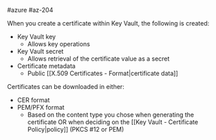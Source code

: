 #azure #az-204 

When you create a certificate within Key Vault, the following is created:
- Key Vault key
	- Allows key operations
- Key Vault secret
	- Allows retrieval of the certificate value as a secret
- Certificate metadata
	- Public [[X.509 Certificates - Format|certificate data]]

Certificates can be downloaded in either:
- CER format
- PEM/PFX format
	- Based on the content type you chose when generating the certificate OR when deciding on the [[Key Vault - Certificate Policy|policy]] (PKCS #12 or PEM)